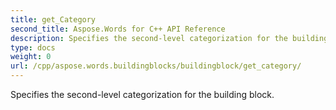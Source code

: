 ```yaml
---
title: get_Category
second_title: Aspose.Words for C++ API Reference
description: Specifies the second-level categorization for the building block. 
type: docs
weight: 0
url: /cpp/aspose.words.buildingblocks/buildingblock/get_category/
---
```


Specifies the second-level categorization for the building block. 

